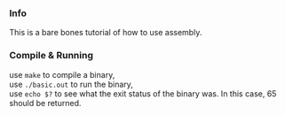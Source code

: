 ### Info  
This is a bare bones tutorial of how to use assembly.   

### Compile & Running  
use `make` to compile a binary,  
use `./basic.out` to run the binary,  
use `echo $?` to see what the exit status of the binary was. In this case, 65 should be returned.  
